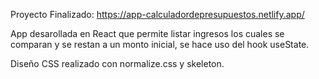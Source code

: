 Proyecto Finalizado: https://app-calculadordepresupuestos.netlify.app/

App desarollada en React que permite listar ingresos los cuales se comparan y se restan a un monto inicial, se hace uso del hook useState.

Diseño CSS realizado con normalize.css y skeleton.
